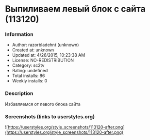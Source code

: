 # Выпиливаем левый блок с сайта (113120)

### Information
- Author: razorbladehnt (unknown)
- Created at: unknown
- Updated at: 4/26/2015, 10:23:38 AM
- License: NO-REDISTRIBUTION
- Category: sc2tv
- Rating: undefined
- Total installs: 86
- Weekly installs: 0


### Description
Избавляемся от левого блока сайта


### Screenshots (links to userstyles.org)
![https://userstyles.org/style_screenshots/113120-after.png](https://userstyles.org/style_screenshots/113120-after.png)



